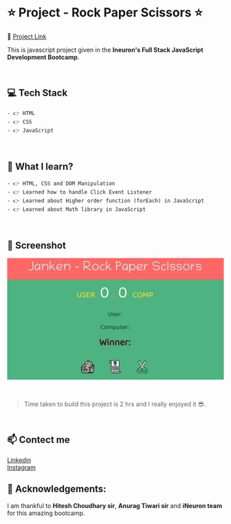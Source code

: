 # ⭐ Project - Rock Paper Scissors ⭐
🔗 [Project Link](https://rock-paper-and-scissor.netlify.app/ "Click me") <br>

This is javascript project given in the **Ineuron's Full Stack JavaScript Development Bootcamp**.

<br>

## 💻 Tech Stack

    - 👉 HTML
    - 👉 CSS
    - 👉 JavaScript

<br>

## 📌 What I learn?

    - 👉 HTML, CSS and DOM Manipulation
    - 👉 Learned how to handle Click Event Listener
    - 👉 Learned about Higher order function (forEach) in JavaScript
    - 👉 Learned about Math library in JavaScript

<br>

## 📸 Screenshot

![ScreenShot](screenshot.PNG)

<br>

> Time taken to build this project is 2 hrs and I really enjoyed it 😎.

<br>

## 📫 Contect me

[Linkedin](https://www.linkedin.com/in/vishal-kumar-909758228/) <br>
[Instagram](https://www.instagram.com/_vishal.kumar07/?next=%2F)

## 🙌 Acknowledgements:

I am thankful to **Hitesh Choudhary sir**, **Anurag Tiwari sir** and **iNeuron team** for this amazing bootcamp.

